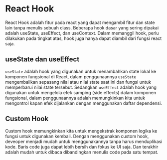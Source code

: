 # React Hook

React Hook adalah fitur pada react yang dapat mengambil fitur dan state lain tanpa menulis sebuah class. Beberapa hook dasar yang sering dipakai adalah useState, useEffect, dan useContext. Dalam memanggil hook, perlu dilakukan pada tingkat atas, hook juga hanya dapat diambil dari fungsi react saja.

## useState dan useEffect

`useState` adalah hook yang digunakan untuk menambahkan state lokal ke komponen fungsional di React, dalam penggunaannya `useState` mengembalikan sepasang nilai atau nilai state saat ini dan fungsi untuk memperbarui nilai state tersebut. Sedangkan `useEffect` adalah hook yang digunakan untuk mengelola efek samping (side effects) dalam komponen fungsional, dalam penggunaannya adalah memungkinkan kita untuk mengontrol kapan efek dijalankan dengan menggunakan daftar dependensi.

## Custom Hook

Custom hook memungkinkan kita untuk mengekstrak komponen logika ke fungsi untuk digunakan kembali. Dengan menggunakan custom hook, deveoper menjadi mudah untuk menggunakannya tanpa harus menduplikasi kode. Baris code juga dapat lebih bersih dan fokus ke UI saja. Dan terakhir adalah mudah untuk dibaca dibandingkan menulis code pada satu tempat.
